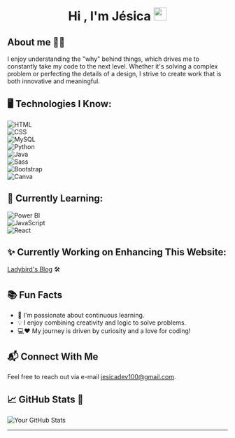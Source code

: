 <h1 align="center"><b>Hi , I'm Jésica </b><img src="https://media.giphy.com/media/ObNTw8Uzwy6KQ/giphy.gif" width="30px"></h1>

<h2>About me 🐞✨</h2>
I enjoy understanding the "why" behind things, which drives me to constantly take my code to the next level. Whether it's solving a complex problem or perfecting the details of a design, I strive to create work that is both innovative and meaningful.

## 🖥️ **Technologies I Know:**
   
  ![HTML](https://img.shields.io/badge/HTML-E34F26?style=for-the-badge&logo=html5&logoColor=white)  
  ![CSS](https://img.shields.io/badge/CSS-1572B6?style=for-the-badge&logo=css3&logoColor=white)  
  ![MySQL](https://img.shields.io/badge/MySQL-4479A1?style=for-the-badge&logo=mysql&logoColor=white)  
  ![Python](https://img.shields.io/badge/Python-3776AB?style=for-the-badge&logo=python&logoColor=white)  
  ![Java](https://img.shields.io/badge/Java-007396?style=for-the-badge&logo=java&logoColor=white)  
  ![Sass](https://img.shields.io/badge/Sass-CC6699?style=for-the-badge&logo=sass&logoColor=white)  
  ![Bootstrap](https://img.shields.io/badge/Bootstrap-563D7C?style=for-the-badge&logo=bootstrap&logoColor=white)  
  ![Canva](https://img.shields.io/badge/Canva-00C4CC?style=for-the-badge&logo=canva&logoColor=white)
  
 ## 🚀 **Currently Learning:**
   
  ![Power BI](https://img.shields.io/badge/Power%20BI-F2C811?style=for-the-badge&logo=power-bi&logoColor=black)  
  ![JavaScript](https://img.shields.io/badge/JavaScript-F7DF1E?style=for-the-badge&logo=javascript&logoColor=black)  
  ![React](https://img.shields.io/badge/React-61DAFB?style=for-the-badge&logo=react&logoColor=black)
  
  ## ✨ **Currently Working on Enhancing This Website:**
   [Ladybird's Blog](https://jesi10.github.io/Ladybird-Blog-de-Noticias/) 🛠️  

## 📚 Fun Facts  
- 🌼 I'm passionate about continuous learning.  
- 💡 I enjoy combining creativity and logic to solve problems.  
- 💻❤️ My journey is driven by curiosity and a love for coding!  

## 📬 Connect With Me  
Feel free to reach out via e-mail [jesicadev100@gmail.com](mailto:jesicadev100@gmail.com).  

## 📈 GitHub Stats 🌸

![Your GitHub Stats](https://github-readme-stats.vercel.app/api?username=Jesi10&show_icons=true&theme=radical)  

---
